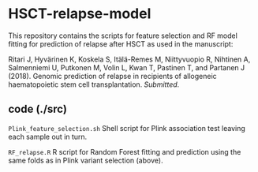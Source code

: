 # HSCT-relapse-model

This repository contains the scripts for feature selection and RF model fitting for prediction of relapse after HSCT as used in the manuscript:

Ritari J, Hyvärinen K, Koskela S, Itälä-Remes M, Niittyvuopio R, Nihtinen A, Salmenniemi U, Putkonen M, Volin L, Kwan T,  Pastinen T, and Partanen J (2018). Genomic prediction of relapse in recipients of allogeneic haematopoietic stem cell transplantation. _Submitted_.


## code (./src)

`Plink_feature_selection.sh` Shell script for Plink association test leaving each sample out in turn.

`RF_relapse.R` R script for Random Forest fitting and prediction using the same folds as in Plink variant selection (above).

